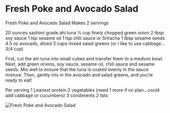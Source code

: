 # Fresh Poke and Avocado Salad

Fresh Poke and Avocado Salad
Makes 2 servings

20 ounces sashimi grade ahi tuna
½ cup finely chopped green onion
2 tbsp soy sauce
1 tsp sesame oil
1 tsp chili sauce or Sriracha
1 tbsp sesame seeds
4.5 oz avocado, diced
3 cups mixed salad greens (or I like to use cabbage…3/4 cup)

First, cut the ahi tuna into small cubes and transfer them to a medium bowl. Next, add green onions, soy sauce, sesame oil, chili sauce and sesame seeds. Mix well to ensure that the tuna is coated evenly in the sauce mixture. Then, gently mix in the avocado and salad greens, and you’re ready to eat! 

Per serving
1 Leanest protein
2 vegetables (need 1 more if on plan…could add cabbage or cucumbers) 
3 condiments
2 fats

![Fresh Poke and Avocado Salad](images/Fresh%20Poke%20and%20Avocado%20Salad.png)

